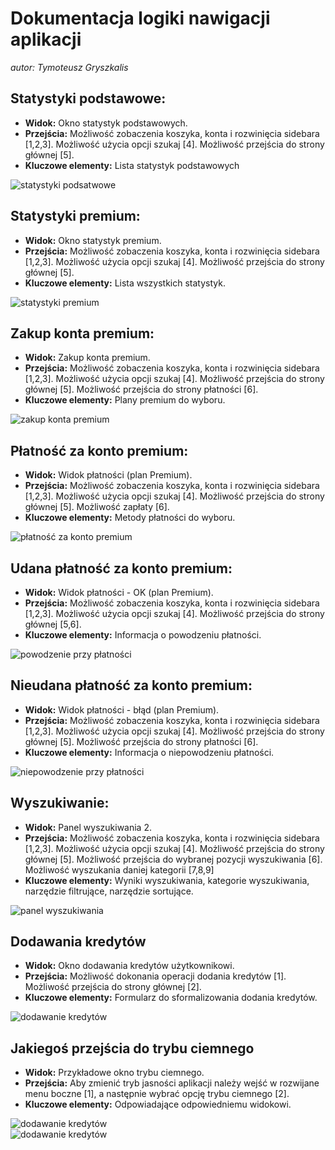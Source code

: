 # Dokumentacja logiki nawigacji aplikacji

_autor: Tymoteusz Gryszkalis_

## Statystyki podstawowe:

- **Widok:** Okno statystyk podstawowych.
- **Przejścia:** Możliwość zobaczenia koszyka, konta i rozwinięcia sidebara [1,2,3]. Możliwość użycia opcji szukaj [4]. Możliwość przejścia do
  strony głównej [5].
- **Kluczowe elementy:** Lista statystyk podstawowych

![statystyki podsatwowe](pics/01statpodst.png)

## Statystyki premium:

- **Widok:** Okno statystyk premium.
- **Przejścia:** Możliwość zobaczenia koszyka, konta i rozwinięcia sidebara [1,2,3]. Możliwość użycia opcji szukaj [4]. Możliwość przejścia do
  strony głównej [5].
- **Kluczowe elementy:** Lista wszystkich statystyk.

![statystyki premium](pics/02statprem.png)

## Zakup konta premium:

- **Widok:** Zakup konta premium.
- **Przejścia:** Możliwość zobaczenia koszyka, konta i rozwinięcia sidebara [1,2,3]. Możliwość użycia opcji szukaj [4]. Możliwość przejścia do
  strony głównej [5]. Możliwość przejścia do strony płatności [6].
- **Kluczowe elementy:** Plany premium do wyboru.

![zakup konta premium](pics/03zakuppremium.png)

## Płatność za konto premium:

- **Widok:** Widok płatności (plan Premium).
- **Przejścia:** Możliwość zobaczenia koszyka, konta i rozwinięcia sidebara [1,2,3]. Możliwość użycia opcji szukaj [4]. Możliwość przejścia do
  strony głównej [5]. Możliwość zapłaty [6].
- **Kluczowe elementy:** Metody płatności do wyboru.

![płatność za konto premium](pics/04platnoscpremium.png)

## Udana płatność za konto premium:

- **Widok:** Widok płatności - OK (plan Premium).
- **Przejścia:** Możliwość zobaczenia koszyka, konta i rozwinięcia sidebara [1,2,3]. Możliwość użycia opcji szukaj [4]. Możliwość przejścia do
  strony głównej [5,6].
- **Kluczowe elementy:** Informacja o powodzeniu płatności.

![powodzenie przy płatności](pics/05platnoscgit.png)

## Nieudana płatność za konto premium:

- **Widok:** Widok płatności - błąd (plan Premium).
- **Przejścia:** Możliwość zobaczenia koszyka, konta i rozwinięcia sidebara [1,2,3]. Możliwość użycia opcji szukaj [4]. Możliwość przejścia do
  strony głównej [5]. Możliwość przejścia do strony płatności [6].
- **Kluczowe elementy:** Informacja o niepowodzeniu płatności.

![niepowodzenie przy płatności](pics/06platnoscblad.png)

## Wyszukiwanie:

- **Widok:** Panel wyszukiwania 2.
- **Przejścia:** Możliwość zobaczenia koszyka, konta i rozwinięcia sidebara [1,2,3]. Możliwość użycia opcji szukaj [4]. Możliwość przejścia do
  strony głównej [5]. Możliwość przejścia do wybranej pozycji wyszukiwania [6]. Możliwość wyszukania daniej kategorii [7,8,9]
- **Kluczowe elementy:** Wyniki wyszukiwania, kategorie wyszukiwania, narzędzie filtrujące, narzędzie sortujące.

![panel wyszukiwania](pics/07panelszukania.png)

## Dodawania kredytów

- **Widok:** Okno dodawania kredytów użytkownikowi.
- **Przejścia:** Możliwość dokonania operacji dodania kredytów [1]. Możliwość przejścia do strony głównej [2].
- **Kluczowe elementy:** Formularz do sformalizowania dodania kredytów.

![dodawanie kredytów](pics/08dodanie%20kredytow.png)

## Jakiegoś przejścia do trybu ciemnego

- **Widok:** Przykładowe okno trybu ciemnego.
- **Przejścia:** Aby zmienić tryb jasności aplikacji należy wejść w rozwijane menu boczne [1], a następnie wybrać opcję trybu ciemnego [2].
- **Kluczowe elementy:** Odpowiadające odpowiedniemu widokowi.

![dodawanie kredytów](pics/0901panel%20boczny.png) <br>
![dodawanie kredytów](pics/0902widok%20ciemny.png)
